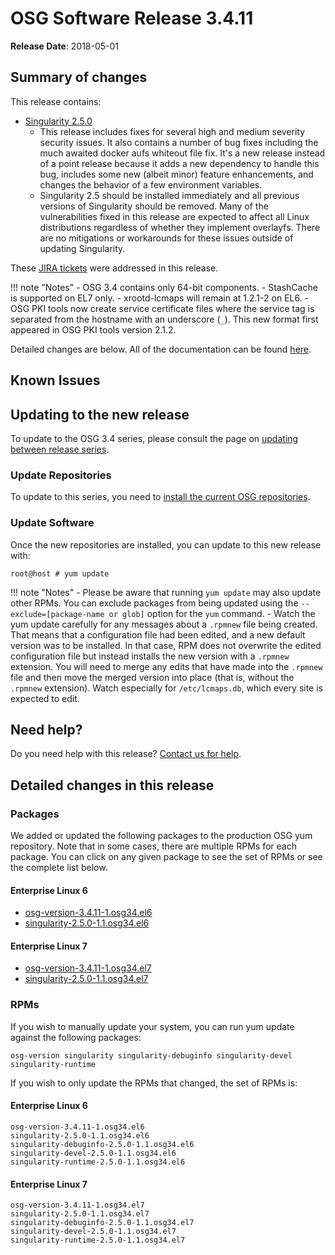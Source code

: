 OSG Software Release 3.4.11
===========================

**Release Date**: 2018-05-01

Summary of changes
------------------

This release contains:

-   [Singularity 2.5.0](https://github.com/singularityware/singularity/releases/tag/2.5.0)
    - This release includes fixes for several high and medium severity security issues.
      It also contains a number of bug fixes including the much awaited docker aufs whiteout file fix.
      It's a new release instead of a point release because it adds a new dependency to handle this bug,
      includes some new (albeit minor) feature enhancements, and changes the behavior of a few environment variables.
    - Singularity 2.5 should be installed immediately and all previous versions of Singularity should be removed.
      Many of the vulnerabilities fixed in this release are expected to affect all Linux distributions
      regardless of whether they implement overlayfs.
      There are no mitigations or workarounds for these issues outside of updating Singularity.

These [JIRA tickets](https://jira.opensciencegrid.org/issues/?jql=project%20%3D%20SOFTWARE%20AND%20fixVersion%20%3D%203.4.11%20ORDER%20BY%20priority%20DESC%2C%20key%20DESC) were addressed in this release.

!!! note "Notes"
    -   OSG 3.4 contains only 64-bit components.
    -   StashCache is supported on EL7 only.
    -   xrootd-lcmaps will remain at 1.2.1-2 on EL6.
    -   OSG PKI tools now create service certificate files where the service tag is separated from the hostname with an underscore (`_`). This new format first appeared in OSG PKI tools version 2.1.2.

Detailed changes are below. All of the documentation can be found [here](/index.md).

Known Issues
------------

Updating to the new release
---------------------------

To update to the OSG 3.4 series, please consult the page on [updating between release series](/release/release_series#updating-to-osg-35).

### Update Repositories

To update to this series, you need to [install the current OSG repositories](/common/yum#install-osg-repositories).

### Update Software

Once the new repositories are installed, you can update to this new release with:

``` console
root@host # yum update
```

!!! note "Notes"
    -   Please be aware that running `yum update` may also update other RPMs. You can exclude packages from being updated using the `--exclude=[package-name or glob]` option for the `yum` command.
    -   Watch the yum update carefully for any messages about a `.rpmnew` file being created. That means that a configuration file had been edited, and a new default version was to be installed. In that case, RPM does not overwrite the edited configuration file but instead installs the new version with a `.rpmnew` extension. You will need to merge any edits that have made into the `.rpmnew` file and then move the merged version into place (that is, without the `.rpmnew` extension). Watch especially for `/etc/lcmaps.db`, which every site is expected to edit.

Need help?
----------

Do you need help with this release? [Contact us for help](/common/help).

Detailed changes in this release
--------------------------------

### Packages

We added or updated the following packages to the production OSG yum repository. Note that in some cases, there are multiple RPMs for each package. You can click on any given package to see the set of RPMs or see the complete list below.

#### Enterprise Linux 6

-   [osg-version-3.4.11-1.osg34.el6](https://koji.chtc.wisc.edu/koji/search?match=glob&type=build&terms=osg-version-3.4.11-1.osg34.el6)
-   [singularity-2.5.0-1.1.osg34.el6](https://koji.chtc.wisc.edu/koji/search?match=glob&type=build&terms=singularity-2.5.0-1.1.osg34.el6)

#### Enterprise Linux 7

-   [osg-version-3.4.11-1.osg34.el7](https://koji.chtc.wisc.edu/koji/search?match=glob&type=build&terms=osg-version-3.4.11-1.osg34.el7)
-   [singularity-2.5.0-1.1.osg34.el7](https://koji.chtc.wisc.edu/koji/search?match=glob&type=build&terms=singularity-2.5.0-1.1.osg34.el7)

### RPMs

If you wish to manually update your system, you can run yum update against the following packages:

    osg-version singularity singularity-debuginfo singularity-devel singularity-runtime

If you wish to only update the RPMs that changed, the set of RPMs is:

#### Enterprise Linux 6

``` file
osg-version-3.4.11-1.osg34.el6
singularity-2.5.0-1.1.osg34.el6
singularity-debuginfo-2.5.0-1.1.osg34.el6
singularity-devel-2.5.0-1.1.osg34.el6
singularity-runtime-2.5.0-1.1.osg34.el6
```

#### Enterprise Linux 7

``` file
osg-version-3.4.11-1.osg34.el7
singularity-2.5.0-1.1.osg34.el7
singularity-debuginfo-2.5.0-1.1.osg34.el7
singularity-devel-2.5.0-1.1.osg34.el7
singularity-runtime-2.5.0-1.1.osg34.el7
```
